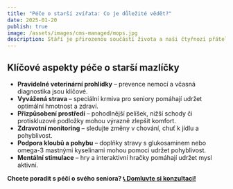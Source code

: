 ```yaml
---
title: "Péče o starší zvířata: Co je důležité vědět?"
date: 2025-01-20
publish: true
image: /assets/images/cms-managed/mops.jpg
description: Stáří je přirozenou součástí života a naši čtyřnozí přátelé si zaslouží tu nejlepší péči i v pokročilém věku. Jak zajistit zdravé a šťastné stáří?
---
```

## Klíčové aspekty péče o starší mazlíčky
- **Pravidelné veterinární prohlídky** – prevence nemocí a včasná diagnostika jsou klíčové.
- **Vyvážená strava** – speciální krmiva pro seniory pomáhají udržet optimální hmotnost a zdraví.
- **Přizpůsobení prostředí** – pohodlnější pelíšek, nižší schody či protiskluzové podložky mohou výrazně zlepšit komfort.
- **Zdravotní monitoring** – sledujte změny v chování, chuť k jídlu a pohyblivost.
- **Podpora kloubů a pohybu** – doplňky stravy s glukosaminem nebo omega-3 mastnými kyselinami mohou pomoci udržet pohyblivost.
- **Mentální stimulace** – hry a interaktivní hračky pomáhají udržet mysl aktivní.

**Chcete poradit s péčí o svého seniora? [📞 Domluvte si konzultaci!](/kontakty/)**
